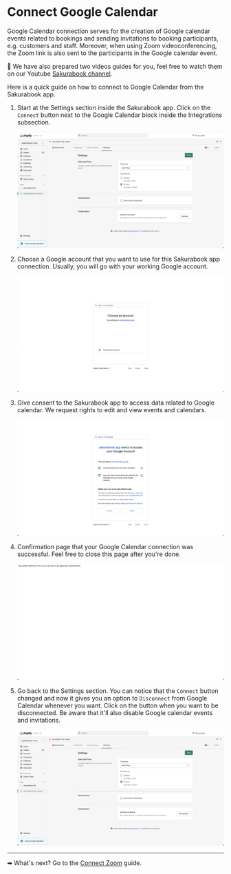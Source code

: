 # Connect Google Calendar

Google Calendar connection serves for the creation of Google calendar events related to bookings and sending invitations to booking participants, e.g. customers and staff. Moreover, when using Zoom videoconferencing, the Zoom link is also sent to the participants in the Google calendar event.

📌 We have also prepared two videos guides for you, feel free to watch them on our Youtube [Sakurabook channel](https://www.youtube.com/channel/UCzs8kviSrLufN3ipRIeGc3Q/videos).

Here is a quick guide on how to connect to Google Calendar from the Sakurabook app.

1. Start at the Settings section inside the Sakurabook app. Click on the `Connect` button next to the Google Calendar block inside the Integrations subsection.

   ![Alt text](../img/Screenshot%202022-08-31%20at%2014.34.33.png?raw=true "Sakurabook Google Connect")

2. Choose a Google account that you want to use for this Sakurabook app connection. Usually, you will go with your working Google account.

   ![Alt text](../img/Screenshot%202022-08-31%20at%2015.45.07.png?raw=true "Sakurabook Google Account")

3. Give consent to the Sakurabook app to access data related to Google calendar. We request rights to edit and view events and calendars.

   ![Alt text](../img/Screenshot%202022-08-31%20at%2015.45.21.png?raw=true "Sakurabook Google Consent")

4. Confirmation page that your Google Calendar connection was successful. Feel free to close this page after you're done.

   ![Alt text](../img/Screenshot%202022-08-31%20at%2015.45.30.png?raw=true "Sakurabook Google Successfull")

5. Go back to the Settings section. You can notice that the `Connect` button changed and now it gives you an option to `Disconnect` from Google Calendar whenever you want. Click on the button when you want to be disconnected. Be aware that it'll also disable Google calendar events and invitations.

   ![Alt text](../img/Screenshot%202022-08-31%20at%2015.46.13.png?raw=true "Sakurabook Google Disconnect")

---

➡ What's next? Go to the [Connect Zoom](./connect-zoom.md) guide.
